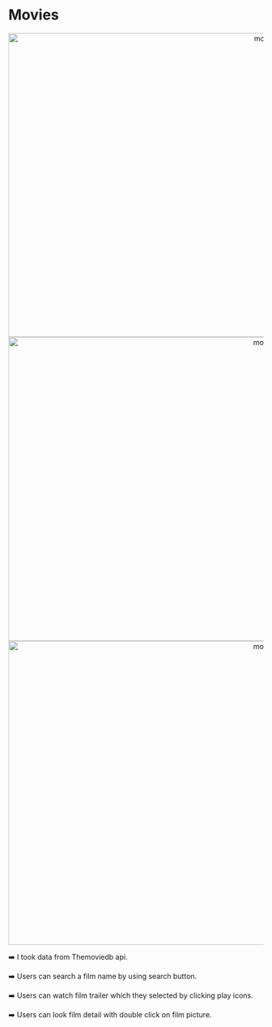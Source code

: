 # Movies

<p align="center">
  <img width="1000" height="600" alt="movie1" src="https://user-images.githubusercontent.com/63063197/99716939-b40a1800-2a76-11eb-99c3-30c489057aeb.png">
  <img width="1000" height="600" alt="movie2" src="https://user-images.githubusercontent.com/63063197/99716942-b5d3db80-2a76-11eb-9cb0-9180617839b5.png">
<img width="1000" height="600" alt="movie3" src="https://user-images.githubusercontent.com/63063197/99716951-b8363580-2a76-11eb-9cec-5577e47f73d9.png">
  </p>
  <p> ➡️  I took data from Themoviedb api.  </p>
  <p> ➡️  Users can search a film name by using search button. </p>
  <p> ➡️  Users can watch film trailer which they selected by clicking play icons.</p>
  <p> ➡️  Users can look film detail with double click on film picture. </p>
 
